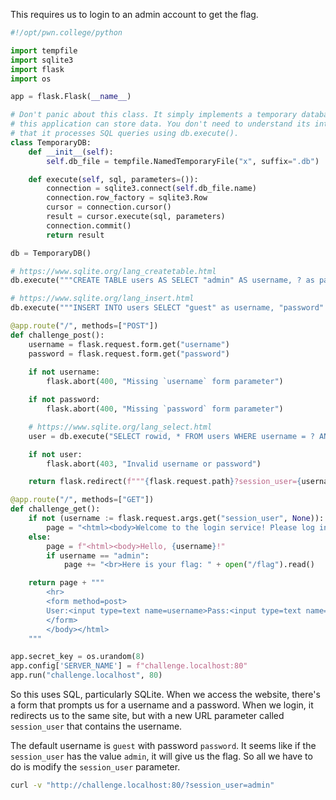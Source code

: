 This requires us to login to an admin account to get the flag.

```python
#!/opt/pwn.college/python

import tempfile
import sqlite3
import flask
import os

app = flask.Flask(__name__)

# Don't panic about this class. It simply implements a temporary database in which
# this application can store data. You don't need to understand its internals, just
# that it processes SQL queries using db.execute().
class TemporaryDB:
    def __init__(self):
        self.db_file = tempfile.NamedTemporaryFile("x", suffix=".db")

    def execute(self, sql, parameters=()):
        connection = sqlite3.connect(self.db_file.name)
        connection.row_factory = sqlite3.Row
        cursor = connection.cursor()
        result = cursor.execute(sql, parameters)
        connection.commit()
        return result

db = TemporaryDB()

# https://www.sqlite.org/lang_createtable.html
db.execute("""CREATE TABLE users AS SELECT "admin" AS username, ? as password""", [os.urandom(8)])

# https://www.sqlite.org/lang_insert.html
db.execute("""INSERT INTO users SELECT "guest" as username, "password" as password""")

@app.route("/", methods=["POST"])
def challenge_post():
    username = flask.request.form.get("username")
    password = flask.request.form.get("password")
    
    if not username:
        flask.abort(400, "Missing `username` form parameter")

    if not password:
        flask.abort(400, "Missing `password` form parameter")

    # https://www.sqlite.org/lang_select.html
    user = db.execute("SELECT rowid, * FROM users WHERE username = ? AND password = ?", (username, password)).fetchone()

    if not user:
        flask.abort(403, "Invalid username or password")

    return flask.redirect(f"""{flask.request.path}?session_user={username}""")

@app.route("/", methods=["GET"])
def challenge_get():
    if not (username := flask.request.args.get("session_user", None)):
        page = "<html><body>Welcome to the login service! Please log in as admin to get the flag."
    else:
        page = f"<html><body>Hello, {username}!"
        if username == "admin":
            page += "<br>Here is your flag: " + open("/flag").read()

    return page + """
        <hr>
        <form method=post>
        User:<input type=text name=username>Pass:<input type=text name=password><input type=submit value=Submit>
        </form>
        </body></html>
    """

app.secret_key = os.urandom(8)
app.config['SERVER_NAME'] = f"challenge.localhost:80"
app.run("challenge.localhost", 80)
```

So this uses SQL, particularly SQLite. When we access the website, there's a form that prompts us for a username and a password. When we login, it redirects us to the same site, but with a new URL parameter called `session_user` that contains the username.

The default username is `guest` with password `password`. It seems like if the `session_user` has the value `admin`, it will give us the flag. So all we have to do is modify the `session_user` parameter.

```bash
curl -v "http://challenge.localhost:80/?session_user=admin"
```